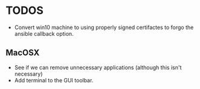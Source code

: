 # TODOS

* Convert win10 machine to using properly signed certifactes to forgo the ansible callback option.

## MacOSX

* See if we can remove unnecessary applications (although this isn't necessary)
* Add terminal to the GUI toolbar.
